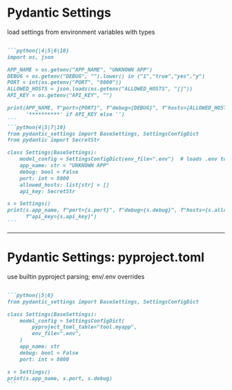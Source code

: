 
# Pydantic Settings

load settings from environment variables with types

<v-clicks>

````md magic-move

```python{|4|5|6|10}
import os, json

APP_NAME = os.getenv("APP_NAME", "UNKNOWN APP")
DEBUG = os.getenv("DEBUG", "").lower() in ("1","true","yes","y")
PORT = int(os.getenv("PORT", "8000"))
ALLOWED_HOSTS = json.loads(os.getenv("ALLOWED_HOSTS", "[]"))
API_KEY = os.getenv("API_KEY", "")

print(APP_NAME, f"port={PORT}", f"debug={DEBUG}", f"hosts={ALLOWED_HOSTS}",
      '**********' if API_KEY else '')
```
```python{4|5|7|10}
from pydantic_settings import BaseSettings, SettingsConfigDict
from pydantic import SecretStr

class Settings(BaseSettings):
    model_config = SettingsConfigDict(env_file=".env")  # loads .env too
    app_name: str = "UNKNOWN APP"
    debug: bool = False
    port: int = 8000
    allowed_hosts: list[str] = []
    api_key: SecretStr

s = Settings()
print(s.app_name, f"port={s.port}", f"debug={s.debug}", f"hosts={s.allowed_hosts}", 
      f"api_key={s.api_key}")
```
````
</v-clicks>


---

# Pydantic Settings: pyproject.toml

use builtin pyproject parsing; env/.env overrides

<v-clicks>

````md magic-move

```python{|5|6}
from pydantic_settings import BaseSettings, SettingsConfigDict

class Settings(BaseSettings):
    model_config = SettingsConfigDict(
        pyproject_toml_table="tool.myapp",
        env_file=".env",
    )
    app_name: str
    debug: bool = False
    port: int = 8000

s = Settings()
print(s.app_name, s.port, s.debug)
```
````

</v-clicks>

